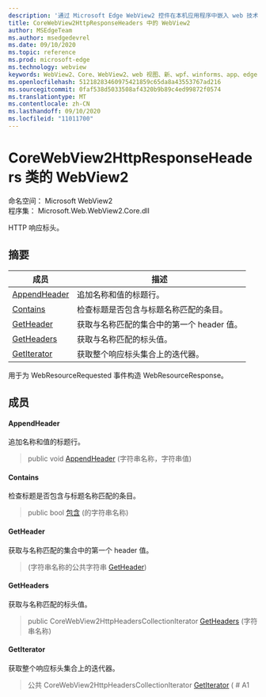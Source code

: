 ```yaml
---
description: '通过 Microsoft Edge WebView2 控件在本机应用程序中嵌入 web 技术 (HTML、CSS 和 JavaScript) '
title: CoreWebView2HttpResponseHeaders 中的 WebView2
author: MSEdgeTeam
ms.author: msedgedevrel
ms.date: 09/10/2020
ms.topic: reference
ms.prod: microsoft-edge
ms.technology: webview
keywords: WebView2、Core、WebView2、web 视图、新、wpf、winforms、app、edge、CoreWebView2、CoreWebView2Controller、浏览器控件、边缘 html、、浏览器控件、边缘 html、WebView2
ms.openlocfilehash: 51218283460975421859c65da8a43553767ad216
ms.sourcegitcommit: 0faf538d5033508af4320b9b89c4ed99872f0574
ms.translationtype: MT
ms.contentlocale: zh-CN
ms.lasthandoff: 09/10/2020
ms.locfileid: "11011700"
---
```

# CoreWebView2HttpResponseHeaders 类的 WebView2 

命名空间： Microsoft WebView2 \
程序集： Microsoft.Web.WebView2.Core.dll

HTTP 响应标头。

## 摘要

 成员                        | 描述
--------------------------------|---------------------------------------------
[AppendHeader](#appendheader) | 追加名称和值的标题行。
[Contains](#contains) | 检查标题是否包含与标题名称匹配的条目。
[GetHeader](#getheader) | 获取与名称匹配的集合中的第一个 header 值。
[GetHeaders](#getheaders) | 获取与名称匹配的标头值。
[GetIterator](#getiterator) | 获取整个响应标头集合上的迭代器。

用于为 WebResourceRequested 事件构造 WebResourceResponse。

## 成员

#### AppendHeader 

追加名称和值的标题行。

> public void [AppendHeader](#appendheader) (字符串名称，字符串值) 

#### Contains 

检查标题是否包含与标题名称匹配的条目。

> public bool [包含](#contains) (的字符串名称) 

#### GetHeader 

获取与名称匹配的集合中的第一个 header 值。

>  (字符串名称的公共字符串 [GetHeader](#getheader)) 

#### GetHeaders 

获取与名称匹配的标头值。

> public CoreWebView2HttpHeadersCollectionIterator [GetHeaders](#getheaders) (字符串名称) 

#### GetIterator 

获取整个响应标头集合上的迭代器。

> 公共 CoreWebView2HttpHeadersCollectionIterator [GetIterator](#getiterator) ( # A1


